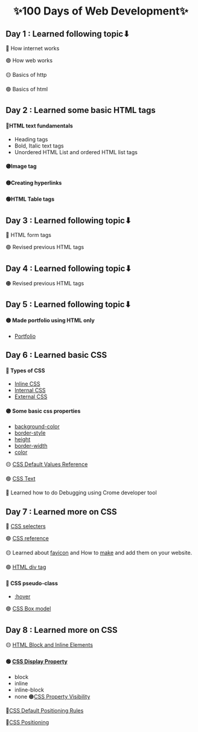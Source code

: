 <h1 align="center" >✨100 Days of Web Development✨</h1>


## Day 1 : Learned following topic⬇
🔴 How internet works

🟣 How web works

🟡 Basics of http

🟢 Basics of html

## Day 2 : Learned some basic HTML tags
#### 🔴HTML text fundamentals
* Heading tags
* Bold, Italic text tags
* Unordered HTML List and ordered HTML list tags


#### 🟣Image tag

#### 🟡Creating hyperlinks 

#### 🟢HTML Table tags

## Day 3 : Learned following topic⬇
🔴 HTML form tags

🟣 Revised previous HTML tags 

## Day 4 : Learned following topic⬇

🟠 Revised previous HTML tags 

## Day 5 : Learned following topic⬇
#### 🟡 Made portfolio using HTML only
* [Portfolio](https://github.com/Dhara3078/100Days_of_WEB_DEV/tree/main/CV%20only%20using%20HTML)


## Day 6 : Learned basic CSS
#### 🔴 Types of CSS
* [Inline CSS](https://www.w3schools.com/html/html_css.asp)
* [Internal CSS](https://developer.mozilla.org/en-US/docs/Web/HTML/Element/style)
* [External CSS](https://www.w3schools.com/html/html_css.asp)

#### 🟣 Some basic css properties
* [background-color](https://developer.mozilla.org/en-US/docs/Web/CSS/background-color)
* [border-style](https://developer.mozilla.org/en-US/docs/Web/CSS/border-style)
* [height](https://devdocs.io/css/height)
* [border-width](https://developer.mozilla.org/en-US/docs/Web/CSS/border-width)
* [color](https://developer.mozilla.org/en-US/docs/Web/CSS/color)

🟡 [CSS Default Values Reference](https://www.w3schools.com/cssref/css_default_values.asp)

🟢 [CSS Text](https://www.w3schools.com/css/css_text.asp)

🔵 Learned how to do Debugging using Crome developer tool

## Day 7 : Learned more on CSS
🔴 [CSS selecters](https://www.w3schools.com/css/css_selectors.asp)

🟣 [CSS reference](https://developer.mozilla.org/en-US/docs/Web/CSS/Reference)

🟡 Learned about [favicon](https://developer.mozilla.org/en-US/docs/Glossary/Favicon) and How to [make](https://www.favicon-generator.org/) and add them on your website.

🟢 [HTML div tag](https://developer.mozilla.org/en-US/docs/Web/HTML/Element/div)

#### 🔴 CSS pseudo-class
* [:hover](https://developer.mozilla.org/en-US/docs/Web/CSS/:hover)

🟣 [CSS Box model](https://markusvogl.com/web1/interactive_box_model/css_box_demo.html)

## Day 8 : Learned more on CSS

🟡 [HTML Block and Inline Elements](https://www.w3schools.com/html/html_blocks.asp)

#### 🟢 [CSS Display Property](https://developer.mozilla.org/en-US/docs/Web/CSS/display)
* block
* inline
* inline-block
* none
🟠[CSS Property Visibility](https://developer.mozilla.org/en-US/docs/Web/CSS/visibility)

🔵[CSS Default Positioning Rules](https://github.com/Dhara3078/100Days_of_WEB_DEV/blob/main/CSS%20Default%20Positioning%20Rules.md)

🔴[CSS Positioning](https://developer.mozilla.org/en-US/docs/Web/CSS/position)



